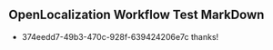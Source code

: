 ## OpenLocalization Workflow Test MarkDown
* 374eedd7-49b3-470c-928f-639424206e7c 
thanks!<!--HONumber=Mar16_HO2-->
